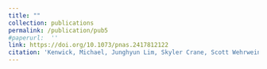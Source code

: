 ```yaml
---
title: ""
collection: publications
permalink: /publication/pub5
#paperurl:  ''
link: https://doi.org/10.1073/pnas.2417812122
citation: 'Kenwick, Michael, Junghyun Lim, Skyler Crane, Scott Wehrwein, Beth A. Simmons, 2025. &quot; Estimating the legibility of international borders &quot; <i>the Proceedings of the National Academy of Sciences</i>. 122(6) e2417812122.'
---
```


